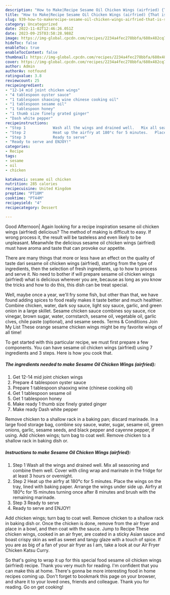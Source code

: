 ```yaml
---
description: "How to Make|Recipe Sesame Oil Chicken Wings (airfried) {That is Special"
title: "How to Make|Recipe Sesame Oil Chicken Wings (airfried) {That is Special"
slug: 939-how-to-makerecipe-sesame-oil-chicken-wings-airfried-that-is-special
category: Uncategorized
date: 2022-11-02T12:46:26.051Z
date: 2023-09-25T03:58:28.988Z
image: https://img-global.cpcdn.com/recipes/2234a4fec278bbfa/680x482cq70/sesame-oil-chicken-wings-airfried-recipe-main-photo.jpg
hideToc: false
enableToc: true
enableTocContent: false
thumbnail: https://img-global.cpcdn.com/recipes/2234a4fec278bbfa/680x482cq70/sesame-oil-chicken-wings-airfried-recipe-main-photo.jpg
cover: https://img-global.cpcdn.com/recipes/2234a4fec278bbfa/680x482cq70/sesame-oil-chicken-wings-airfried-recipe-main-photo.jpg
author: Admin
authorAv: notfound
ratingvalue: 3.8
reviewcount: 25
recipeingredient:
- "12-14 mid joint chicken wings"
- "4 tablespoon oyster sauce"
- "1 tablespoon shaoxing wine chinese cooking oil"
- "1 tablespoon sesame oil"
- "1 tablespoon honey"
- "1 thumb size finely grated ginger"
- "Dash white pepper"
recipeinstructions:
- "Step 1            Wash all the wings and drained well.   Mix all seasoning and combine them well. Cover with cling wrap and marinate in the fridge for at least 3 hours or overnight."
- "Step 2            Heat up the airfry at 180°c for 5 minutes.   Place the wings on the tray, lined with baking paper. Arrange the wings under side up.  Airfry at 180°c for 15 minutes turning once after 8 minutes and brush with the remaining marinade."
- "Step 3            Ready to serve"
- "Ready to serve and ENJOY!"
categories:
- Recipe
tags:
- sesame
- oil
- chicken

katakunci: sesame oil chicken 
nutrition: 285 calories
recipecuisine: United Kingdom
preptime: "PT10M"
cooktime: "PT44M"
recipeyield: "4"
recipecategory: Dessert

---
```



Good Afternoon| Again looking for a recipe inspiration sesame oil chicken wings (airfried) delicious? The method of making is difficult to easy. If wrong process it, the result will be tasteless and even likely to be unpleasant. Meanwhile the delicious sesame oil chicken wings (airfried) must have aroma and taste that can provoke our appetite.






There are many things that more or less have an effect on the quality of taste dari sesame oil chicken wings (airfried), starting from the type of ingredients, then the selection of fresh ingredients, up to how to process and serve it. No need to bother if will prepare sesame oil chicken wings (airfried) what is delicious wherever you are, because as long as you know the tricks and how to do this, this dish can be treat  special.


Well, maybe once a year, we&#39;ll fry some fish, but other than that, we have found adding spices to food really makes it taste better and much healthier. Combine chicken, water, dark soy sauce, light soy sauce, garlic, and green onion in a large skillet. Sesame chicken sauce combines soy sauce, rice vinegar, brown sugar, water, cornstarch, sesame oil, vegetable oil, garlic clves, chile paste (optional), and sesame seeds. Terms &amp; Conditions Join My List These orange sesame chicken wings might be my favorite wings of all time!


To get started with this particular recipe, we must first prepare a few components. You can have sesame oil chicken wings (airfried) using 7 ingredients and 3 steps. Here is how you cook that.

<!--inarticleads1-->

##### The ingredients needed to make Sesame Oil Chicken Wings (airfried):

1. Get 12-14 mid joint chicken wings
1. Prepare 4 tablespoon oyster sauce
1. Prepare 1 tablespoon shaoxing wine (chinese cooking oil)
1. Get 1 tablespoon sesame oil
1. Get 1 tablespoon honey
1. Make ready 1 thumb size finely grated ginger
1. Make ready Dash white pepper


Remove chicken to a shallow rack in a baking pan; discard marinade. In a large food storage bag, combine soy sauce, water, sugar, sesame oil, green onions, garlic, sesame seeds, and black pepper and cayenne pepper, if using. Add chicken wings; turn bag to coat well. Remove chicken to a shallow rack in baking dish or. 

<!--inarticleads2-->

##### Instructions to make Sesame Oil Chicken Wings (airfried):

1. Step 1            Wash all the wings and drained well.   Mix all seasoning and combine them well. Cover with cling wrap and marinate in the fridge for at least 3 hours or overnight.
1. Step 2            Heat up the airfry at 180°c for 5 minutes.   Place the wings on the tray, lined with baking paper. Arrange the wings under side up.  Airfry at 180°c for 15 minutes turning once after 8 minutes and brush with the remaining marinade.
1. Step 3            Ready to serve
1. Ready to serve and ENJOY!

Add chicken wings; turn bag to coat well. Remove chicken to a shallow rack in baking dish or. Once the chicken is done, remove from the air fryer and place in a bowl, and then coat with the sauce. Jump to Recipe These chicken wings, cooked in an air fryer, are coated in a sticky Asian sauce and boast crispy skin as well as sweet and tangy glaze with a touch of spice. If you are as big of a fan of your air fryer as I am, take a look at our Air Fryer Chicken Katsu Curry. 

So that's going to wrap it up for this special food sesame oil chicken wings (airfried) recipe. Thank you very much for reading. I'm confident that you can make this at home. There's gonna be more interesting food in home recipes coming up. Don't forget to bookmark this page on your browser, and share it to your loved ones, friends and colleague. Thank you for reading. Go on get cooking!

